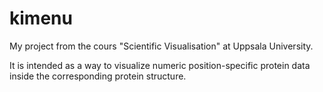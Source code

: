 kimenu
======

My project from the cours "Scientific Visualisation" at Uppsala University.

It is intended as a way to visualize numeric position-specific protein data inside the corresponding protein structure.
